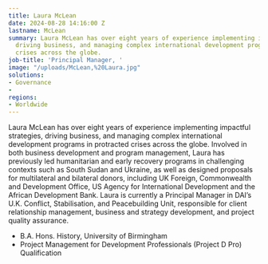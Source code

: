 ```yaml
---
title: Laura McLean
date: 2024-08-28 14:16:00 Z
lastname: McLean
summary: Laura McLean has over eight years of experience implementing impactful strategies,
  driving business, and managing complex international development programs in protracted
  crises across the globe.
job-title: 'Principal Manager, '
image: "/uploads/McLean,%20Laura.jpg"
solutions:
- Governance
- 
regions:
- Worldwide
---
```


Laura McLean has over eight years of experience implementing impactful strategies, driving business, and managing complex international development programs in protracted crises across the globe. Involved in both business development and program management, Laura has previously led humanitarian and early recovery programs in challenging contexts such as South Sudan and Ukraine, as well as designed proposals for multilateral and bilateral donors, including UK Foreign, Commonwealth and Development Office, US Agency for International Development and the African Development Bank. Laura is currently a Principal Manager in DAI’s U.K. Conflict, Stabilisation, and Peacebuilding Unit, responsible for client relationship management, business and strategy development, and project quality assurance.

* B.A. Hons. History, University of Birmingham
* Project Management for Development Professionals (Project D Pro) Qualification